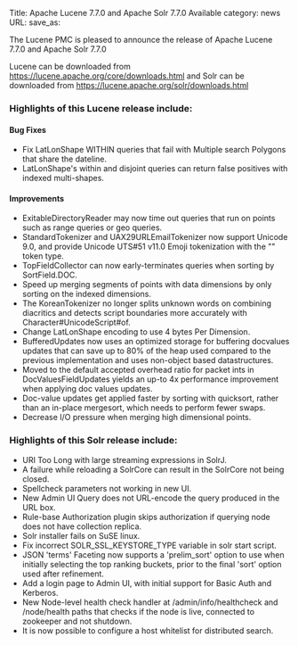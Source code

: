 Title: Apache Lucene 7.7.0 and Apache Solr 7.7.0 Available
category: news
URL: 
save_as: 

The Lucene PMC is pleased to announce the release of Apache Lucene 7.7.0 and Apache Solr 7.7.0

Lucene can be downloaded from <https://lucene.apache.org/core/downloads.html>
and Solr can be downloaded from <https://lucene.apache.org/solr/downloads.html>

### Highlights of this Lucene release include:

#### Bug Fixes

  * Fix LatLonShape WITHIN queries that fail with Multiple search Polygons that share the dateline.
  * LatLonShape's within and disjoint queries can return false positives with indexed multi-shapes.

#### Improvements

  * ExitableDirectoryReader may now time out queries that run on points such as range queries or geo queries.
  * StandardTokenizer and UAX29URLEmailTokenizer now support Unicode 9.0, and provide Unicode UTS#51 v11.0 Emoji tokenization with the "<EMOJI>" token type.
  * TopFieldCollector can now early-terminates queries when sorting by SortField.DOC.
  * Speed up merging segments of points with data dimensions by only sorting on the indexed dimensions.
  * The KoreanTokenizer no longer splits unknown words on combining diacritics and detects script boundaries more accurately with Character#UnicodeScript#of.
  * Change LatLonShape encoding to use 4 bytes Per Dimension.
  * BufferedUpdates now uses an optimized storage for buffering docvalues updates that can save up to 80% of the heap used compared to the previous implementation and uses non-object based datastructures.
  * Moved to the default accepted overhead ratio for packet ints in DocValuesFieldUpdates yields an up-to 4x performance improvement when applying doc values updates.
  * Doc-value updates get applied faster by sorting with quicksort, rather than an in-place mergesort, which needs to perform fewer swaps.
  * Decrease I/O pressure when merging high dimensional points.

### Highlights of this Solr release include:

  * URI Too Long with large streaming expressions in SolrJ.
  * A failure while reloading a SolrCore can result in the SolrCore not being closed.
  * Spellcheck parameters not working in new UI.
  * New Admin UI Query does not URL-encode the query produced in the URL box.
  * Rule-base Authorization plugin skips authorization if querying node does not have collection replica.
  * Solr installer fails on SuSE linux.
  * Fix incorrect SOLR_SSL_KEYSTORE_TYPE variable in solr start script.
  * JSON 'terms' Faceting now supports a 'prelim_sort' option to use when initially selecting the top ranking buckets, prior to the final 'sort' option used after refinement.
  * Add a login page to Admin UI, with initial support for Basic Auth and Kerberos.
  * New Node-level health check handler at /admin/info/healthcheck and /node/health paths that checks if the node is live, connected to zookeeper and not shutdown.
  * It is now possible to configure a host whitelist for distributed search.

